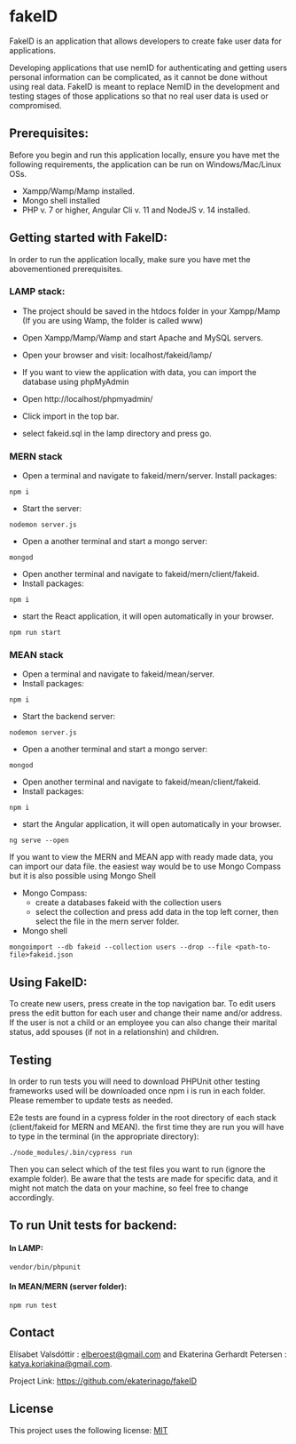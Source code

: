 # fakeID
FakeID is an application that allows developers to create fake user data for applications.

Developing applications that use nemID for authenticating and getting users personal information can be complicated, as it cannot be done without using real data. FakeID is meant to replace NemID in the development and testing stages of those applications so that no real user data is used or compromised.


## Prerequisites:
Before you begin and run this application locally, ensure you have met the following requirements, the application can be run on Windows/Mac/Linux OSs.

- Xampp/Wamp/Mamp installed.
- Mongo shell installed
- PHP v. 7 or higher, Angular Cli v. 11 and NodeJS v. 14 installed.


## Getting started with FakeID:
In order to run the application locally, make sure you have met the abovementioned prerequisites.

### LAMP stack:

- The project should be saved in the htdocs folder in your Xampp/Mamp (If you are using Wamp, the folder is called www)
- Open Xampp/Mamp/Wamp and start Apache and MySQL servers.
- Open your browser and visit: localhost/fakeid/lamp/

- If you want to view the application with data, you can import the database using phpMyAdmin
- Open http://localhost/phpmyadmin/
- Click import in the top bar.
- select fakeid.sql in the lamp directory and press go.


### MERN stack
 - Open a terminal and navigate to fakeid/mern/server.
 Install packages:
 ```
 npm i
 ```
  - Start the server:
 ```
nodemon server.js
```
 - Open a another terminal and start a mongo server:
 ```
mongod
 ```
- Open another terminal and navigate to fakeid/mern/client/fakeid.
- Install packages:
 ```
npm i
```
 - start the React application, it will open automatically in your browser.
```
npm run start
```

### MEAN stack
 - Open a terminal and navigate to fakeid/mean/server.
 - Install packages:
 ```
 npm i
 ```
 - Start the backend server:
 ```
nodemon server.js
 ```
 - Open a another terminal and start a mongo server:
```
mongod
```
- Open another terminal and navigate to fakeid/mean/client/fakeid.
- Install packages:
 ```
 npm i
```
 - start the Angular application, it will open automatically in your browser.
 ```
 ng serve --open
 ```


If you want to view the MERN and MEAN app with ready made data, you can import our data file. the easiest way would be to use Mongo Compass but it is also possible using Mongo Shell
- Mongo Compass:
  - create a databases fakeid with the collection users
  - select the collection and press add data in the top left corner, then select the file in the mern server folder.
- Mongo shell
 ```
 mongoimport --db fakeid --collection users --drop --file <path-to-file>fakeid.json
 ```

 
## Using FakeID:

To create new users, press create in the top navigation bar.
 To edit users press the edit button for each user and change their name and/or address. If the user is not a child or an employee you can also change their marital status, add spouses (if not in a relationshin) and children.


## Testing 
In order to run tests you will need to download PHPUnit other testing frameworks used will be downloaded once npm i is run in each folder. 
Please remember to update tests as needed.

 E2e tests are found in a cypress folder in the root directory of each stack (client/fakeid for MERN and MEAN). the first time they are run you will have to type in the terminal (in the appropriate directory):
 ```
 ./node_modules/.bin/cypress run
 ```

Then you can select which of the test files you want to run (ignore the example folder). Be aware that the tests are made for specific data, and it might not match the data on your machine, so feel free to change accordingly.

## To run Unit tests for backend:
#### In LAMP:
 ```
vendor/bin/phpunit
 ```
#### In MEAN/MERN (server folder):
 ```
 npm run test
 ```


## Contact
Elísabet Valsdóttir : elberoest@gmail.com and Ekaterina Gerhardt Petersen : katya.koriakina@gmail.com.

Project Link: https://github.com/ekaterinagp/fakeID

## License
This project uses the following license: [MIT](https://choosealicense.com/licenses/mit/)
